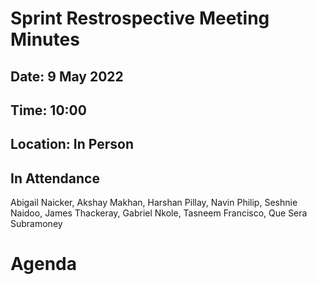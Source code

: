 # Sprint Restrospective Meeting Minutes 

## Date: 9 May 2022
## Time: 10:00
## Location: In Person
## In Attendance
Abigail Naicker, Akshay Makhan, Harshan Pillay, Navin Philip, Seshnie Naidoo, James Thackeray, Gabriel Nkole, Tasneem Francisco, Que Sera Subramoney

# Agenda 
